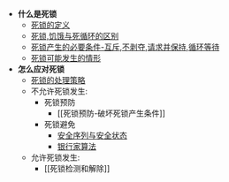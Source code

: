 - **什么是死锁**
	- [死锁的定义](考研/408/操作系统/死锁的定义.md)
	- [死锁,饥饿与死循环的区别](考研/408/操作系统/死锁,饥饿与死循环的区别.md)
	- [死锁产生的必要条件-互斥,不剥夺,请求并保持,循环等待](考研/408/操作系统/死锁产生的必要条件-互斥,不剥夺,请求并保持,循环等待.md)
	- [死锁可能发生的情形](考研/408/操作系统/死锁可能发生的情形.md)
- **怎么应对死锁**
	- [死锁的处理策略](考研/408/操作系统/死锁的处理策略.md)
	- 不允许死锁发生:
		- 死锁预防
			- [[死锁预防-破坏死锁产生条件]]
		- 死锁避免
			- [安全序列与安全状态](考研/408/操作系统/安全序列与安全状态.md)
			- [银行家算法](考研/408/操作系统/银行家算法.md)
	- 允许死锁发生:
		- [[死锁检测和解除]]
